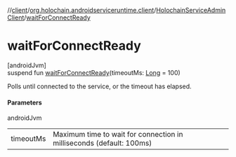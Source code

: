 //[client](../../../index.md)/[org.holochain.androidserviceruntime.client](../index.md)/[HolochainServiceAdminClient](index.md)/[waitForConnectReady](wait-for-connect-ready.md)

# waitForConnectReady

[androidJvm]\
suspend fun [waitForConnectReady](wait-for-connect-ready.md)(timeoutMs: [Long](https://kotlinlang.org/api/core/kotlin-stdlib/kotlin/-long/index.html) = 100)

Polls until connected to the service, or the timeout has elapsed.

#### Parameters

androidJvm

| | |
|---|---|
| timeoutMs | Maximum time to wait for connection in milliseconds (default: 100ms) |